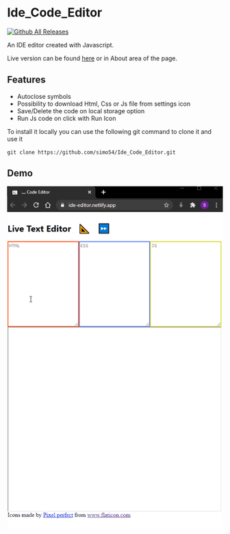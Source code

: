 # Ide_Code_Editor


[![Github All Releases](https://img.shields.io/badge/README.md-in%20progress-yellow)]()

An IDE editor created with Javascript.

Live version can be found [here](https://ide-editor.netlify.app/) or in About area of the page.

## Features

- Autoclose symbols
- Possibility to download Html, Css or Js file from settings icon
- Save/Delete the code on local storage option
- Run Js code on click with Run Icon

To install it locally you can use the following git command to clone it and use it

```
git clone https://github.com/simo54/Ide_Code_Editor.git
```

## Demo

![](assets/demoOff.gif)
